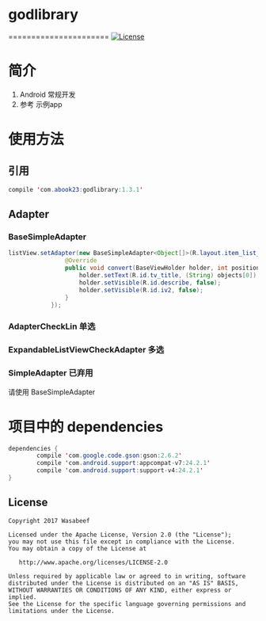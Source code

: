 # godlibrary
======================
[![License](https://img.shields.io/badge/license-Apache%202-blue.svg)](https://www.apache.org/licenses/LICENSE-2.0)


# 简介
1. Android 常规开发
2. 参考 示例app

# 使用方法

## 引用
```java
compile 'com.abook23:godlibrary:1.3.1'
```

## Adapter
### BaseSimpleAdapter
```java
listView.setAdapter(new BaseSimpleAdapter<Object[]>(R.layout.item_list_02, array) {
                @Override
                public void convert(BaseViewHolder holder, int position, Object[] objects) {
                    holder.setText(R.id.tv_title, (String) objects[0]).setImageResource(R.id.iv1, (Integer) objects[1]);
                    holder.setVisible(R.id.describe, false);
                    holder.setVisible(R.id.iv2, false);
                }
            });
```

### AdapterCheckLin 单选
### ExpandableListViewCheckAdapter 多选
### SimpleAdapter 已弃用
请使用 BaseSimpleAdapter




# 项目中的 dependencies

```java
dependencies {
        compile 'com.google.code.gson:gson:2.6.2'
        compile 'com.android.support:appcompat-v7:24.2.1'
        compile 'com.android.support:support-v4:24.2.1'
}
```

License
-------

    Copyright 2017 Wasabeef

    Licensed under the Apache License, Version 2.0 (the "License");
    you may not use this file except in compliance with the License.
    You may obtain a copy of the License at

       http://www.apache.org/licenses/LICENSE-2.0

    Unless required by applicable law or agreed to in writing, software
    distributed under the License is distributed on an "AS IS" BASIS,
    WITHOUT WARRANTIES OR CONDITIONS OF ANY KIND, either express or implied.
    See the License for the specific language governing permissions and
    limitations under the License.
